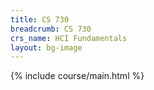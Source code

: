 ```yaml
---
title: CS 730
breadcrumb: CS 730
crs_name: HCI Fundamentals
layout: bg-image
---
```

{% include course/main.html %}

